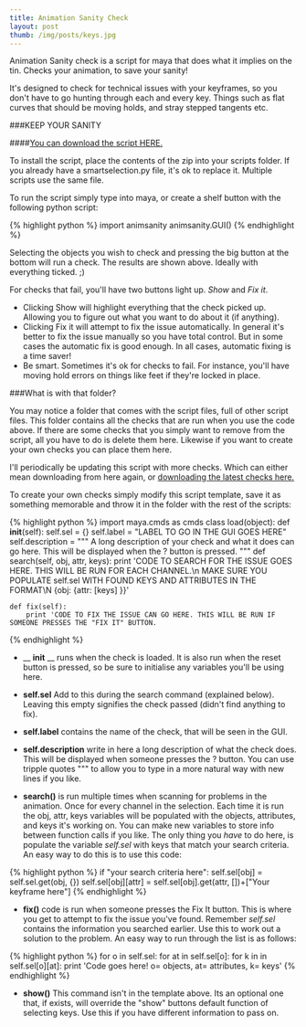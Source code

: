 ```yaml
---
title: Animation Sanity Check
layout: post
thumb: /img/posts/keys.jpg
---
```

Animation Sanity check is a script for maya that does what it implies on the tin. Checks your animation, to save your sanity!

It's designed to check for technical issues with your keyframes, so you don't have to go hunting through each and every key. Things such as flat curves that should be moving holds, and stray stepped tangents etc.<!-- more -->

###KEEP YOUR SANITY

####[You can download the script HERE.](https://github.com/internetimagery/animsanity/releases)

To install the script, place the contents of the zip into your scripts folder. If you already have a smartselection.py file, it's ok to replace it. Multiple scripts use the same file.

To run the script simply type into maya, or create a shelf button with the following python script:

{% highlight python %}
import animsanity
animsanity.GUI()
{% endhighlight %}

Selecting the objects you wish to check and pressing the big button at the bottom will run a check. The results are shown above. Ideally with everything ticked. ;)

For checks that fail, you'll have two buttons light up. _Show_ and _Fix it_.

* Clicking Show will highlight everything that the check picked up. Allowing you to figure out what you want to do about it (if anything).
* Clicking Fix it will attempt to fix the issue automatically. In general it's better to fix the issue manually so you have total control. But in some cases the automatic fix is good enough. In all cases, automatic fixing is a time saver!
* Be smart. Sometimes it's ok for checks to fail. For instance, you'll have moving hold errors on things like feet if they're locked in place.


###What is with that folder?

You may notice a folder that comes with the script files, full of other script files. This folder contains all the checks that are run when you use the code above. If there are some checks that you simply want to remove from the script, all you have to do is delete them here. Likewise if you want to create your own checks you can place them here.

I'll periodically be updating this script with more checks. Which can either mean downloading from here again, or [downloading the latest checks here.](https://code.google.com/p/maya-anim-tools/source/browse/#svn%2Ftrunk%2Fsanity_modules)

To create your own checks simply modify this script template, save it as something memorable and throw it in the folder with the rest of the scripts:

{% highlight python %}
import maya.cmds as cmds
class load(object):
	def __init__(self):
		self.sel = {}
		self.label = "LABEL TO GO IN THE GUI GOES HERE"
		self.description = """
A long description of your check and what it does can go here.
This will be displayed when the ? button is pressed.
"""
	def search(self, obj, attr, keys):
		print 'CODE TO SEARCH FOR THE ISSUE GOES HERE. THIS WILL BE RUN FOR EACH CHANNEL.\n
				MAKE SURE YOU POPULATE self.sel WITH FOUND KEYS AND ATTRIBUTES IN THE FORMAT\N
				{obj: {attr: [keys] }}'

	def fix(self):
		print 'CODE TO FIX THE ISSUE CAN GO HERE. THIS WILL BE RUN IF SOMEONE PRESSES THE "FIX IT" BUTTON.
{% endhighlight %}

* __ __init__ __ runs when the check is loaded. It is also run when the reset button is pressed, so be sure to initialise any variables you'll be using here.

* __self.sel__ Add to this during the search command (explained below). Leaving this empty signifies the check passed (didn't find anything to fix).

* __self.label__ contains the name of the check, that will be seen in the GUI.

* __self.description__ write in here a long description of what the check does. This will be displayed when someone presses the ? button. You can use tripple quotes """ to allow you to type in a more natural way with new lines if you like.

* __search()__ is run multiple times when scanning for problems in the animation. Once for every channel in the selection. Each time it is run the obj, attr, keys variables will be populated with the objects, attributes, and keys it's working on. You can make new variables to store info between function calls if you like. The only thing you _have_ to do here, is populate the variable _self.sel_ with keys that match your search criteria. An easy way to do this is to use this code:

{% highlight python %}
if "your search criteria here":
	self.sel[obj] = self.sel.get(obj, {})
	self.sel[obj][attr] = self.sel[obj].get(attr, [])+["Your keyframe here"]
{% endhighlight %}

* __fix()__ code is run when someone presses the Fix It button. This is where you get to attempt to fix the issue you've found. Remember _self.sel_ contains the information you searched earlier. Use this to work out a solution to the problem. An easy way to run through the list is as follows:

{% highlight python %}
for o in self.sel:
	for at in self.sel[o]:
		for k in in self.sel[o][at]:
			print 'Code goes here! o= objects, at= attributes, k= keys'
{% endhighlight %}

* __show()__ This command isn't in the template above. Its an optional one that, if exists, will override the "show" buttons default function of selecting keys. Use this if you have different information to pass on.
